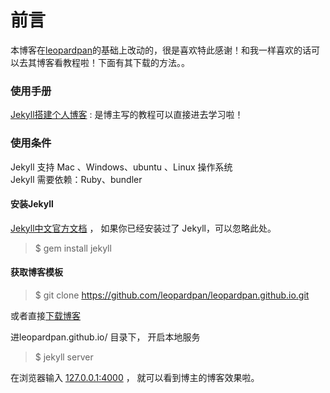 # 前言
本博客在[leopardpan](http://baixin.io/)的基础上改动的，很是喜欢特此感谢！和我一样喜欢的话可以去其博客看教程啦！下面有其下载的方法。。

### 使用手册

[Jekyll搭建个人博客](http://baixin.io/2016/10/jekyll_tutorials1/)  : 是博主写的教程可以直接进去学习啦！



### 使用条件

Jekyll 支持 Mac 、Windows、ubuntu 、Linux 操作系统                     
Jekyll 需要依赖：Ruby、bundler


#### 安装Jekyll

[Jekyll中文官方文档](http://jekyll.bootcss.com/) ， 如果你已经安装过了 Jekyll，可以忽略此处。

> $ gem install jekyll

#### 获取博客模板

> $ git clone https://github.com/leopardpan/leopardpan.github.io.git

或者直接[下载博客](https://github.com/leopardpan/leopardpan.github.io/archive/master.zip)   

进leopardpan.github.io/ 目录下， 开启本地服务 

> $ jekyll server

在浏览器输入 [127.0.0.1:4000](127.0.0.1:4000) ， 就可以看到博主的博客效果啦。



  